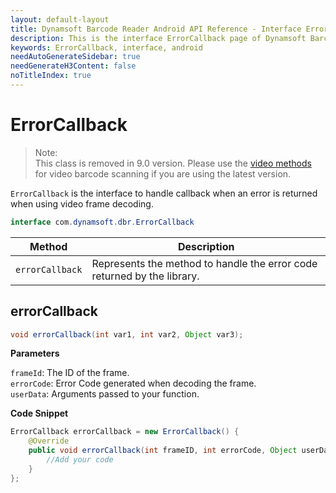 ```yaml
---
layout: default-layout
title: Dynamsoft Barcode Reader Android API Reference - Interface ErrorCallback
description: This is the interface ErrorCallback page of Dynamsoft Barcode Reader for Android SDK.
keywords: ErrorCallback, interface, android
needAutoGenerateSidebar: true
needGenerateH3Content: false
noTitleIndex: true
---
```


# ErrorCallback

> Note:  
> This class is removed in 9.0 version. Please use the [video methods](primary-video.md) for video barcode scanning if you are using the latest version.

`ErrorCallback` is the interface to handle callback when an error is returned when using video frame decoding.

```java
interface com.dynamsoft.dbr.ErrorCallback
```

| Method | Description |
| ------ | ----------- |
| `errorCallback` | Represents the method to handle the error code returned by the library. |

## errorCallback

```java
void errorCallback(int var1, int var2, Object var3);
```

**Parameters**

`frameId`: The ID of the frame.  
`errorCode`: Error Code generated when decoding the frame.  
`userData`: Arguments passed to your function.

**Code Snippet**

```java
ErrorCallback errorCallback = new ErrorCallback() {
    @Override
    public void errorCallback(int frameID, int errorCode, Object userData) {
        //Add your code     
    }
};
```

